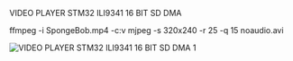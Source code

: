VIDEO PLAYER STM32 ILI9341 16 BIT SD DMA

ffmpeg -i SpongeBob.mp4 -c:v mjpeg -s 320x240 -r 25 -q 15 noaudio.avi

![VIDEO PLAYER STM32 ILI9341 16 BIT SD DMA 1](https://github.com/user-attachments/assets/90c0f919-6ee1-49d6-9c49-27533593ba53)
